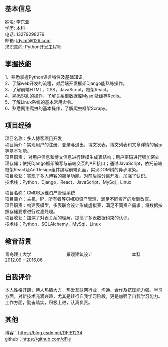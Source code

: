 ## 基本信息  
姓名:  李东亚                                           
学历:  本科  
电话:  13279298279  
邮箱:  ldylmf@126.com  
求职意向:  Python开发工程师

## 掌握技能
1、熟悉掌握Python语言特性及基础知识。  
2、了解web开发的流程，对后端开发框架Django能熟练操作。  
3、了解前端HTML，CSS，JavaScript，框架React。  
4、熟悉SQL的操作，了解关系型数据库Mysql及缓存Redis。  
5、了解Linux系统的基本常用命令。  
6、熟悉网络爬虫的基本操作，了解爬虫框架Scrapy。

## 项目经验  
项目名称：多人博客项目开发  
项目简介：实现用户的注册、登录与退出，博文发表，博文列表和文章详情的展示等基本功能。  
项目职责： 对用户信息和博文信息进行建模生成表结构；用户密码进行强加密处理存储；依托Django框架编写与前端交互的API接口；通过JavaScript，依托前端框架React及AntDesign组件编写前端页面，实现DOM树的异步渲染。  
项目收获：实现了多人博客的简单功能。对前后端分离开发，加强了认识。  
技术栈：Python，Django，React，JavaScript，MySql，Linux  

项目名称：CMDB运维资产管理系统  
项目简介：主机，IP，所有者等CMDB资产管理，满足不同资产的增删改查。  
项目职责：构建表模型，多表联合设计形成虚拟表，满足不同资产需求；将数据按照存储要求进行过滤处理。  
项目收获：加深了对表关系的理解，提高了多表数据约束的认识。  
技术栈：Python，SQLAlchemy，MySql，Linux

## 教育背景
青岛理工大学　　　　　　　　景观建筑设计　　　　　　　　　本科　　　　　　　　　　2012.09 – 2016.06

## 自我评价
本人性格开朗，待人热情大方，热爱互联网行业，沟通、合作及抗压能力强。学习方面，对新技术充满兴趣，尤其是转行自我学习阶段，更是加强了自我学习能力。工作方面，勤奋踏实，积极上进，认真负责。

## 其他
博客：https://blog.csdn.net/DFIE1234  
github：https://github.com/dFie
